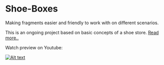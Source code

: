 # Shoe-Boxes
Making fragments easier and friendly to work with on different scenarios.

This is an ongoing project based on basic concepts of a shoe store. [Read more..](https://github.com/juanmendez/Fragment-Navigator/wiki)

Watch preview on Youtube:

[![Alt text](https://img.youtube.com/vi/sjnzylq088M/0.jpg)](https://www.youtube.com/watch?v=sjnzylq088M)
